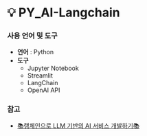 # 💡 PY_AI-Langchain

### 사용 언어 및 도구
- **언어** : Python
- **도구** 
  - Jupyter Notebook
  - Streamlit
  - LangChain
  - OpenAI API

### 참고
- [📚랭체인으로 LLM 기반의 AI 서비스 개발하기📚](https://product.kyobobook.co.kr/detail/S000212568407)
